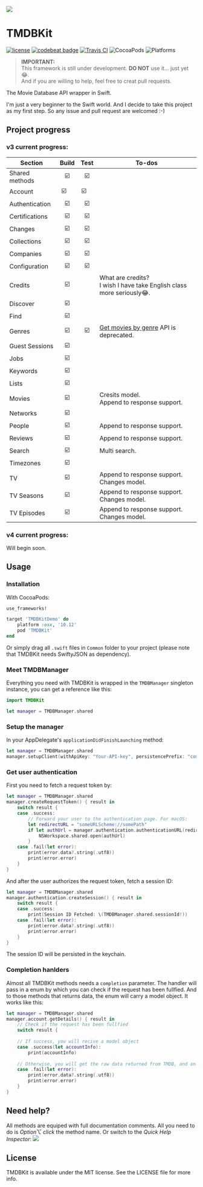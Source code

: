 ![](https://github.com/SR2k/TMDBKit/blob/master/Supporting/Logo.png)
# TMDBKit
[![license](https://img.shields.io/github/license/mashape/apistatus.svg)](https://github.com/SR2k/TMDBKit/blob/master/LICENSE)
[![codebeat badge](https://codebeat.co/badges/55e91f84-b824-4985-bf1a-b2f8cbe431b6)](https://codebeat.co/projects/github-com-sr2k-tmdbkit-master)
[![Travis CI](https://travis-ci.org/SR2k/TMDBKit.svg?branch=master)](https://travis-ci.org/SR2k/TMDBKit/)
![CocoaPods](https://img.shields.io/cocoapods/v/TMDBKit.svg)
![Platforms](https://img.shields.io/badge/platforms-iOS%2010+%20%7C%20macOS%2010.12+%20%7C%20tvOS%2010+%20%7C%20watchOS%203+-213b34.svg)

> **IMPORTANT:**<br>This framework is still under development. **DO NOT** use it... just yet 😂.<br>And if you are willing to help, feel free to creat pull requests.

The Movie Database API wrapper in Swift.

I'm just a very beginner to the Swift world. And I decide to take this project as my first step. So any issue and pull request are welcomed :-)

## Project progress

### v3 current progress:
|Section        |Build   |Test    |To-dos  |
|---------------|:------:|:------:|--------|
|Shared methods |☑️      |☑️      |        |
|Account        |☑️      |☑️      |        |
|Authentication |☑️      |☑️      |        |
|Certifications |☑️      |☑️      |        |
|Changes        |☑️      |☑️      |        |
|Collections    |☑️      |☑️      |        |
|Companies      |☑️      |☑️      |        |
|Configuration  |☑️      |☑️      |        |
|Credits        |☑️      |        |What are credits? <br>I wish I have take English class more seriously😂.|
|Discover       |☑️      |        |        |
|Find           |☑️      |        |        |
|Genres         |☑️      |☑️      |[Get movies by genre](https://developers.themoviedb.org/3/genres/get-movies-by-genre) API is deprecated.|
|Guest Sessions |☑️      |        |        |
|Jobs           |☑️      |        |        |
|Keywords       |☑️      |        |        |
|Lists          |☑️      |        |        |
|Movies         |☑️      |        |Cresits model. <br>Append to response support.|
|Networks       |☑️      |        |        |
|People         |☑️      |        |Append to response support.|
|Reviews        |☑️      |        |Append to response support.|
|Search         |☑️      |        |Multi search.|
|Timezones      |☑️      |        |        |
|TV             |☑️      |        |Append to response support. <br>Changes model.|
|TV Seasons     |☑️      |        |Append to response support. <br>Changes model.|
|TV Episodes    |☑️      |        |Append to response support. <br>Changes model.|

### v4 current progress:
Will begin soon.

## Usage
### Installation
With CocoaPods:
``` ruby
use_frameworks!

target 'TMDBKitDemo' do
    platform :osx, '10.12'
    pod 'TMDBKit'
end
```
Or simply drag all `.swift` files in `Common` folder to your project (please note that TMDBKit needs SwiftyJSON as dependency).

### Meet TMDBManager
Everything you need with TMDBKit is wrapped in the `TMDBManager` singleton instance, you can get a reference like this:
``` swift
import TMDBKit

let manager = TMDBManager.shared
```

### Setup the manager
In your AppDelegate's `applicationDidFinishLaunching` method:
``` swift
let manager = TMDBManager.shared
manager.setupClient(withApiKey: "Your-API-key", persistencePrefix: "com.yourTeamName.yourAppName")
```

### Get user authentication
First you need to fetch a request token by:
``` swift
let manager = TMDBManager.shared
manager.createRequestToken() { result in
    switch result {
    case .success:
        // Forward your user to the authentication page. For macOS:
        let redirectURL = "someURLScheme://somePath"
        if let authUrl = manager.authentication.authenticationURL(redirectURL: redirectURL) {
            NSWorkspace.shared.open(authUrl)
        }
    case .fail(let error):
        print(error.data?.string(.utf8))
        print(error.error)
    }
}
```
And after the user authorizes the request token, fetch a session ID:
``` swift
let manager = TMDBManager.shared
manager.authentication.createSession() { result in
    switch result {
    case .success:
        print(Session ID Fetched: \(TMDBManager.shared.sessionId!))
    case .fail(let error):
        print(error.data?.string(.utf8))
        print(error.error)
    }
}
```
The session ID will be persisted in the keychain.

### Completion hanlders
Almost all TMDBKit methods needs a `completion` parameter. The handler will pass in a enum by which you can check if the request has been fullfied. And to those methods that returns data, the enum will carry a model object. It works like this:
``` swift
let manager = TMDBManager.shared
manager.account.getDetails() { result in
    // Check if the request has been fullfied
    switch result {
    
    // If success, you will recive a model object
    case .success(let accountInfo):
        print(accountInfo)
        
    // Otherwise, you will get the raw data returned from TMDB, and an optional error describing the situation.
    case .fail(let error):
        print(error.data?.string(.utf8))
        print(error.error)
    }
}
```

## Need help?
All methods are equiped with full documentation comments. All you  need to do is *Option⌥ click* the method name. Or switch to the *Quick Help Inspector*:
![](https://github.com/SR2k/TMDBKit/blob/master/Supporting/Documentation_Comments.png)

## License
TMDBKit is available under the MIT license. See the LICENSE file for more info.
